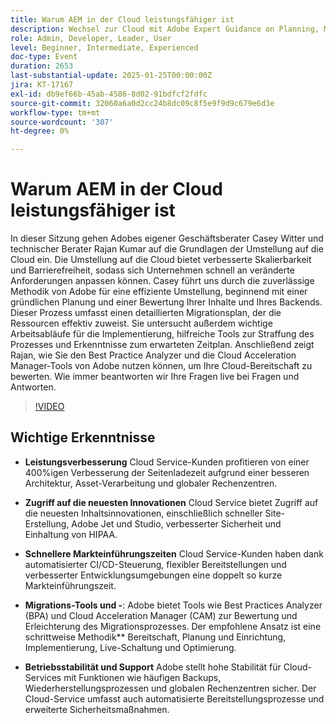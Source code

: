 ```yaml
---
title: Warum AEM in der Cloud leistungsfähiger ist
description: Wechsel zur Cloud mit Adobe Expert Guidance on Planning, Migration, and Readiness Assessment Tools
role: Admin, Developer, Leader, User
level: Beginner, Intermediate, Experienced
doc-type: Event
duration: 2653
last-substantial-update: 2025-01-25T00:00:00Z
jira: KT-17167
exl-id: db9ef66b-45ab-4586-8d02-91bdfcf2fdfc
source-git-commit: 32060a6a0d2cc24b8dc09c8f5e9f9d9c679e6d3e
workflow-type: tm+mt
source-wordcount: '307'
ht-degree: 0%

---
```


# Warum AEM in der Cloud leistungsfähiger ist

In dieser Sitzung gehen Adobes eigener Geschäftsberater Casey Witter und technischer Berater Rajan Kumar auf die Grundlagen der Umstellung auf die Cloud ein. Die Umstellung auf die Cloud bietet verbesserte Skalierbarkeit und Barrierefreiheit, sodass sich Unternehmen schnell an veränderte Anforderungen anpassen können. Casey führt uns durch die zuverlässige Methodik von Adobe für eine effiziente Umstellung, beginnend mit einer gründlichen Planung und einer Bewertung Ihrer Inhalte und Ihres Backends. Dieser Prozess umfasst einen detaillierten Migrationsplan, der die Ressourcen effektiv zuweist. Sie untersucht außerdem wichtige Arbeitsabläufe für die Implementierung, hilfreiche Tools zur Straffung des Prozesses und Erkenntnisse zum erwarteten Zeitplan. Anschließend zeigt Rajan, wie Sie den Best Practice Analyzer und die Cloud Acceleration Manager-Tools von Adobe nutzen können, um Ihre Cloud-Bereitschaft zu bewerten. Wie immer beantworten wir Ihre Fragen live bei Fragen und Antworten.

>[!VIDEO](https://video.tv.adobe.com/v/3443023/?learn=on&enablevpops)

## Wichtige Erkenntnisse

* **Leistungsverbesserung** Cloud Service-Kunden profitieren von einer 400%igen Verbesserung der Seitenladezeit aufgrund einer besseren Architektur, Asset-Verarbeitung und globaler Rechenzentren.

* **Zugriff auf die neuesten Innovationen** Cloud Service bietet Zugriff auf die neuesten Inhaltsinnovationen, einschließlich schneller Site-Erstellung, Adobe Jet und Studio, verbesserter Sicherheit und Einhaltung von HIPAA.

* **Schnellere Markteinführungszeiten** Cloud Service-Kunden haben dank automatisierter CI/CD-Steuerung, flexibler Bereitstellungen und verbesserter Entwicklungsumgebungen eine doppelt so kurze Markteinführungszeit.

* **Migrations-Tools und -**: Adobe bietet Tools wie Best Practices Analyzer (BPA) und Cloud Acceleration Manager (CAM) zur Bewertung und Erleichterung des Migrationsprozesses. Der empfohlene Ansatz ist eine schrittweise Methodik** Bereitschaft, Planung und Einrichtung, Implementierung, Live-Schaltung und Optimierung.

* **Betriebsstabilität und Support** Adobe stellt hohe Stabilität für Cloud-Services mit Funktionen wie häufigen Backups, Wiederherstellungsprozessen und globalen Rechenzentren sicher. Der Cloud-Service umfasst auch automatisierte Bereitstellungsprozesse und erweiterte Sicherheitsmaßnahmen.

